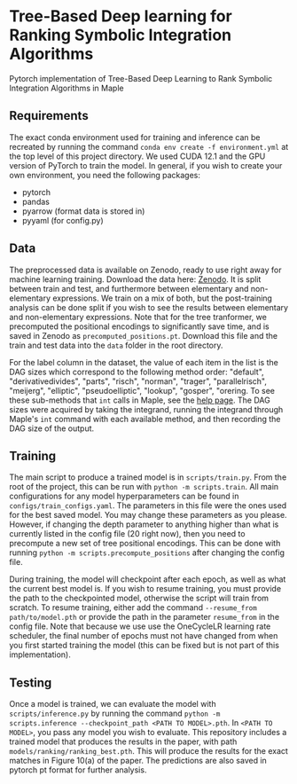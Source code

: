 # Tree-Based Deep learning for Ranking Symbolic Integration Algorithms
Pytorch implementation of Tree-Based Deep Learning to Rank Symbolic Integration Algorithms in Maple

## Requirements
The exact conda environment used for training and inference can be recreated by running the command `conda env create -f environment.yml` at the top level of this project directory. We used CUDA 12.1 and the GPU version of PyTorch to train the model. In general, if you wish to create your own environment, you need the following packages:
 - pytorch
 - pandas
 - pyarrow (format data is stored in)
 - pyyaml (for config.py) 

## Data
The preprocessed data is available on Zenodo, ready to use right away for machine learning training. Download the data here: [Zenodo](https://zenodo.org/records/16752399). It is split between train and test, and furthermore between elementary and non-elementary expressions. We train on a mix of both, but the post-training analysis can be done split if you wish to see the results between elementary and non-elementary expressions. Note that for the tree tranformer, we precomputed the positional encodings to significantly save time, and is saved in Zenodo as `precomputed_positions.pt`. Download this file and the train and test data into the `data` folder in the root directory.

For the label column in the dataset, the value of each item in the list is the DAG sizes which correspond to the following method order: "default", "derivativedivides", "parts", "risch", "norman", "trager", "parallelrisch", "meijerg", "elliptic", "pseudoelliptic", "lookup", "gosper", "orering. To see these sub-methods that `int` calls in Maple, see the [help page](https://www.maplesoft.com/support/help/maple/view.aspx?path=int%2fmethods). The DAG sizes were acquired by taking the integrand, running the integrand through Maple's `int` command with each available method, and then recording the DAG size of the output.

## Training
The main script to produce a trained model is in `scripts/train.py`. From the root of the project, this can be run with `python -m scripts.train`. All main configurations for any model hyperparameters can be found in `configs/train_configs.yaml`. The parameters in this file were the ones used for the best saved model. You may change these parameters as you please. However, if changing the depth parameter to anything higher than what is currently listed in the config file (20 right now), then you need to precompute a new set of tree positional encodings. This can be done with running `python -m scripts.precompute_positions` after changing the config file.

During training, the model will checkpoint after each epoch, as well as what the current best model is. If you wish to resume training, you must provide the path to the checkpointed model, otherwise the script will train from scratch. To resume training, either add the command `--resume_from path/to/model.pth` or provide the path in the parameter `resume_from` in the config file. Note that because we use use the OneCycleLR learning rate scheduler, the final number of epochs must not have changed from when you first started training the model (this can be fixed but is not part of this implementation).

## Testing
Once a model is trained, we can evaluate the model with `scripts/inference.py` by running the command `python -m scripts.inference --checkpoint_path <PATH TO MODEL>.pth`. In `<PATH TO MODEL>`, you pass any model you wish to evaluate. This repository includes a trained model that produces the results in the paper, with path `models/ranking/ranking_best.pth`. This will produce the results for the exact matches in Figure 10(a) of the paper. The predictions are also saved in pytorch pt format for further analysis.  
